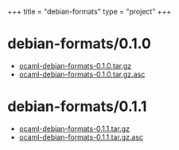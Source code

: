 +++
title = "debian-formats"
type = "project"
+++

# debian-formats/0.1.0
* [ocaml-debian-formats-0.1.0.tar.gz](/debian-formats/debian-formats/0.1.0/ocaml-debian-formats-0.1.0.tar.gz)
* [ocaml-debian-formats-0.1.0.tar.gz.asc](/debian-formats/debian-formats/0.1.0/ocaml-debian-formats-0.1.0.tar.gz.asc)

# debian-formats/0.1.1
* [ocaml-debian-formats-0.1.1.tar.gz](/debian-formats/debian-formats/0.1.1/ocaml-debian-formats-0.1.1.tar.gz)
* [ocaml-debian-formats-0.1.1.tar.gz.asc](/debian-formats/debian-formats/0.1.1/ocaml-debian-formats-0.1.1.tar.gz.asc)